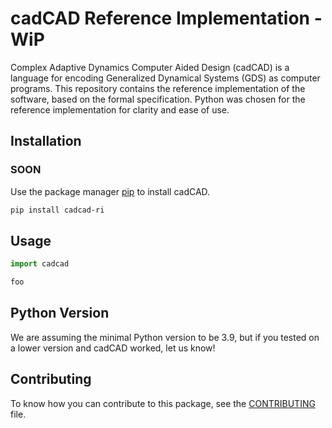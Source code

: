 # cadCAD Reference Implementation - WiP

Complex Adaptive Dynamics Computer Aided Design (cadCAD) is a language for encoding Generalized Dynamical Systems (GDS) as computer programs. This repository contains the reference implementation of the software, based on the formal specification. Python was chosen for the reference implementation for clarity and ease of use.

## Installation

### SOON

Use the package manager [pip](https://pip.pypa.io/en/stable/) to install cadCAD.

```bash
pip install cadcad-ri
```

## Usage

```python
import cadcad

foo
```

## Python Version

We are assuming the minimal Python version to be 3.9, but if you tested on a lower version and cadCAD worked, let us know!

## Contributing

To know how you can contribute to this package, see the [CONTRIBUTING](CONTRIBUTING.md) file.
